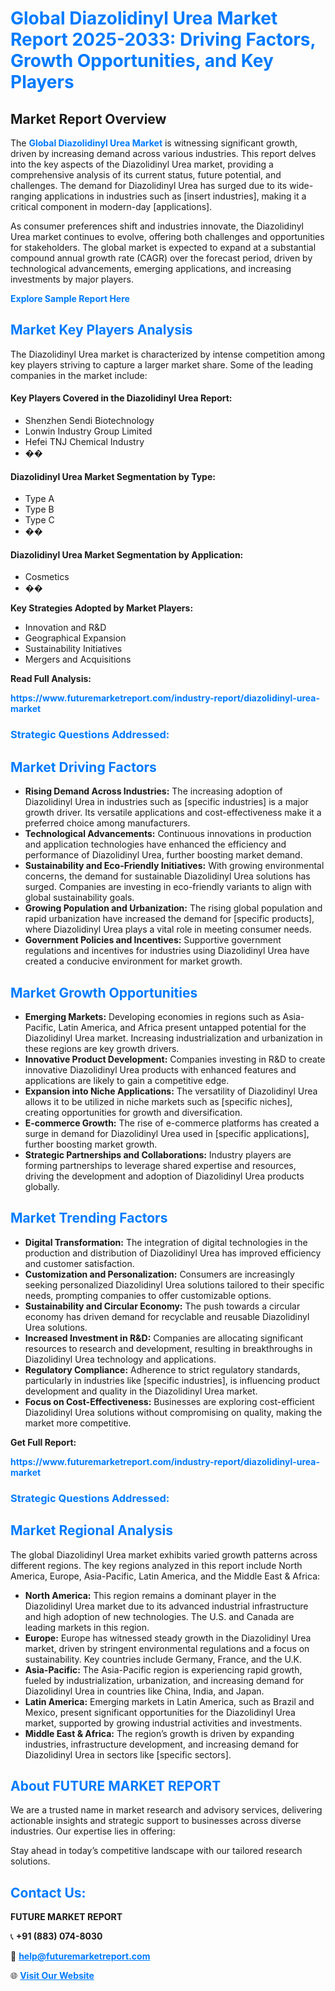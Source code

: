 <h1 style="color: #007BFF;">Global Diazolidinyl Urea Market Report 2025-2033: Driving Factors, Growth Opportunities, and Key Players</h1>

<section id="overview">
<h2>Market Report Overview</h2>
<p>The <a href="https://www.futuremarketreport.com/industry-report/diazolidinyl-urea-market" style="color: #007BFF; text-decoration: none;"><strong>Global Diazolidinyl Urea Market</strong></a> is witnessing significant growth, driven by increasing demand across various industries. This report delves into the key aspects of the Diazolidinyl Urea market, providing a comprehensive analysis of its current status, future potential, and challenges. The demand for Diazolidinyl Urea has surged due to its wide-ranging applications in industries such as [insert industries], making it a critical component in modern-day [applications].</p>
<p>As consumer preferences shift and industries innovate, the Diazolidinyl Urea market continues to evolve, offering both challenges and opportunities for stakeholders. The global market is expected to expand at a substantial compound annual growth rate (CAGR) over the forecast period, driven by technological advancements, emerging applications, and increasing investments by major players.</p>
</section>

<section id="overview">
<p><a href="https://www.futuremarketreport.com/request-sample/reportId=113547" style="color: #007BFF; text-decoration: none;"><strong>Explore Sample Report Here</strong></a></p>
</section>

<section id="key-players">
<h2 style="color: #007BFF;">Market Key Players Analysis</h2>
<p>The Diazolidinyl Urea market is characterized by intense competition among key players striving to capture a larger market share. Some of the leading companies in the market include:</p>
<h4>Key Players Covered in the Diazolidinyl Urea Report:</h4>
<ul><li>Shenzhen Sendi Biotechnology</li><li>Lonwin Industry Group Limited</li><li>Hefei TNJ Chemical Industry</li><li>��</li></ul>
<h4>Diazolidinyl Urea Market Segmentation by Type:</h4>
<ul><li>Type A</li><li>Type B</li><li>Type C</li><li>��</li></ul>

<h4>Diazolidinyl Urea Market Segmentation by Application:</h4>
<ul><li>Cosmetics</li><li>��</li></ul>
<p><strong>Key Strategies Adopted by Market Players:</strong></p>
<ul>
<li>Innovation and R&D</li>
<li>Geographical Expansion</li>
<li>Sustainability Initiatives</li>
<li>Mergers and Acquisitions</li>
</ul>
</section>

<section>
<p><strong>Read Full Analysis: </strong></p><a href="https://www.futuremarketreport.com/industry-report/diazolidinyl-urea-market" style="color: #007BFF; text-decoration: none;"><strong>https://www.futuremarketreport.com/industry-report/diazolidinyl-urea-market</strong></a>
<h3 style="color: #007BFF;">Strategic Questions Addressed:</h3>
</section>

<section id="driving-factors">
<h2 style="color: #007BFF;">Market Driving Factors</h2>
<ul>
<li><strong>Rising Demand Across Industries:</strong> The increasing adoption of Diazolidinyl Urea in industries such as [specific industries] is a major growth driver. Its versatile applications and cost-effectiveness make it a preferred choice among manufacturers.</li>
<li><strong>Technological Advancements:</strong> Continuous innovations in production and application technologies have enhanced the efficiency and performance of Diazolidinyl Urea, further boosting market demand.</li>
<li><strong>Sustainability and Eco-Friendly Initiatives:</strong> With growing environmental concerns, the demand for sustainable Diazolidinyl Urea solutions has surged. Companies are investing in eco-friendly variants to align with global sustainability goals.</li>
<li><strong>Growing Population and Urbanization:</strong> The rising global population and rapid urbanization have increased the demand for [specific products], where Diazolidinyl Urea plays a vital role in meeting consumer needs.</li>
<li><strong>Government Policies and Incentives:</strong> Supportive government regulations and incentives for industries using Diazolidinyl Urea have created a conducive environment for market growth.</li>
</ul>
</section>

<section id="growth-opportunities">
<h2 style="color: #007BFF;">Market Growth Opportunities</h2>
<ul>
<li><strong>Emerging Markets:</strong> Developing economies in regions such as Asia-Pacific, Latin America, and Africa present untapped potential for the Diazolidinyl Urea market. Increasing industrialization and urbanization in these regions are key growth drivers.</li>
<li><strong>Innovative Product Development:</strong> Companies investing in R&D to create innovative Diazolidinyl Urea products with enhanced features and applications are likely to gain a competitive edge.</li>
<li><strong>Expansion into Niche Applications:</strong> The versatility of Diazolidinyl Urea allows it to be utilized in niche markets such as [specific niches], creating opportunities for growth and diversification.</li>
<li><strong>E-commerce Growth:</strong> The rise of e-commerce platforms has created a surge in demand for Diazolidinyl Urea used in [specific applications], further boosting market growth.</li>
<li><strong>Strategic Partnerships and Collaborations:</strong> Industry players are forming partnerships to leverage shared expertise and resources, driving the development and adoption of Diazolidinyl Urea products globally.</li>
</ul>
</section>

<section id="trending-factors">
<h2 style="color: #007BFF;">Market Trending Factors</h2>
<ul>
<li><strong>Digital Transformation:</strong> The integration of digital technologies in the production and distribution of Diazolidinyl Urea has improved efficiency and customer satisfaction.</li>
<li><strong>Customization and Personalization:</strong> Consumers are increasingly seeking personalized Diazolidinyl Urea solutions tailored to their specific needs, prompting companies to offer customizable options.</li>
<li><strong>Sustainability and Circular Economy:</strong> The push towards a circular economy has driven demand for recyclable and reusable Diazolidinyl Urea solutions.</li>
<li><strong>Increased Investment in R&D:</strong> Companies are allocating significant resources to research and development, resulting in breakthroughs in Diazolidinyl Urea technology and applications.</li>
<li><strong>Regulatory Compliance:</strong> Adherence to strict regulatory standards, particularly in industries like [specific industries], is influencing product development and quality in the Diazolidinyl Urea market.</li>
<li><strong>Focus on Cost-Effectiveness:</strong> Businesses are exploring cost-efficient Diazolidinyl Urea solutions without compromising on quality, making the market more competitive.</li>
</ul>
</section>

<section>
<p><strong>Get Full Report: </strong></p><a href="https://www.futuremarketreport.com/industry-report/diazolidinyl-urea-market" style="color: #007BFF; text-decoration: none;"><strong>https://www.futuremarketreport.com/industry-report/diazolidinyl-urea-market</strong></a>
<h3 style="color: #007BFF;">Strategic Questions Addressed:</h3>
</section>


<section id="regional-analysis">
<h2 style="color: #007BFF;">Market Regional Analysis</h2>
<p>The global Diazolidinyl Urea market exhibits varied growth patterns across different regions. The key regions analyzed in this report include North America, Europe, Asia-Pacific, Latin America, and the Middle East & Africa:</p>
<ul>
<li><strong>North America:</strong> This region remains a dominant player in the Diazolidinyl Urea market due to its advanced industrial infrastructure and high adoption of new technologies. The U.S. and Canada are leading markets in this region.</li>
<li><strong>Europe:</strong> Europe has witnessed steady growth in the Diazolidinyl Urea market, driven by stringent environmental regulations and a focus on sustainability. Key countries include Germany, France, and the U.K.</li>
<li><strong>Asia-Pacific:</strong> The Asia-Pacific region is experiencing rapid growth, fueled by industrialization, urbanization, and increasing demand for Diazolidinyl Urea in countries like China, India, and Japan.</li>
<li><strong>Latin America:</strong> Emerging markets in Latin America, such as Brazil and Mexico, present significant opportunities for the Diazolidinyl Urea market, supported by growing industrial activities and investments.</li>
<li><strong>Middle East & Africa:</strong> The region’s growth is driven by expanding industries, infrastructure development, and increasing demand for Diazolidinyl Urea in sectors like [specific sectors].</li>
</ul>
</section>

<footer>
<h2 style="color: #007BFF;">About FUTURE MARKET REPORT</h2>
<p>We are a trusted name in market research and advisory services, delivering actionable insights and strategic support to businesses across diverse industries. Our expertise lies in offering:</p>

<p>Stay ahead in today’s competitive landscape with our tailored research solutions.</p>

<h2 style="color: #007BFF;">Contact Us:</h2>
<p><strong>FUTURE MARKET REPORT</strong></p>
<p>📞 <strong>+91 (883) 074-8030</strong></p>
<p>📧 <strong><a href="mailto:help@futuremarketreport.com" style="color: #007BFF;">help@futuremarketreport.com</a></strong></p>
<p>🌐 <strong><a href="https://www.futuremarketreport.com/" style="color: #007BFF;">Visit Our Website</a></strong></p>
</footer>
